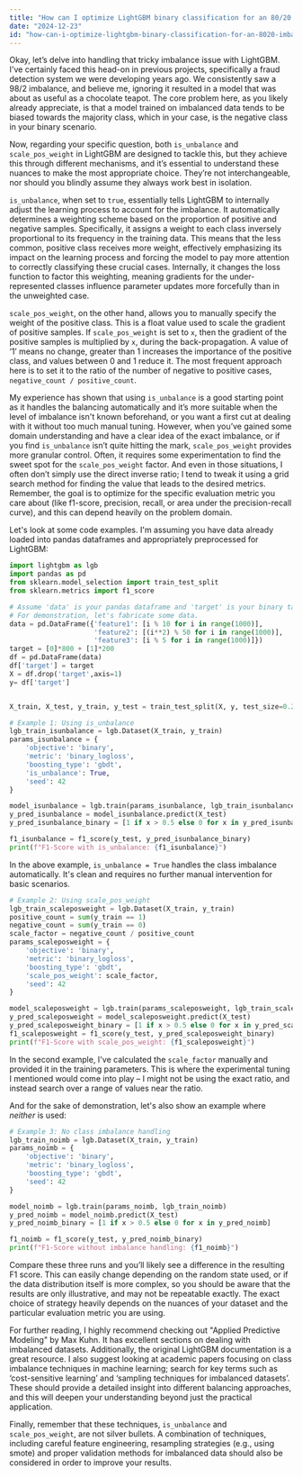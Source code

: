 ```yaml
---
title: "How can I optimize LightGBM binary classification for an 80/20 imbalanced dataset using `is_unbalance` and `scale_pos_weight`?"
date: "2024-12-23"
id: "how-can-i-optimize-lightgbm-binary-classification-for-an-8020-imbalanced-dataset-using-isunbalance-and-scaleposweight"
---
```


Okay, let’s delve into handling that tricky imbalance issue with LightGBM. I've certainly faced this head-on in previous projects, specifically a fraud detection system we were developing years ago. We consistently saw a 98/2 imbalance, and believe me, ignoring it resulted in a model that was about as useful as a chocolate teapot. The core problem here, as you likely already appreciate, is that a model trained on imbalanced data tends to be biased towards the majority class, which in your case, is the negative class in your binary scenario.

Now, regarding your specific question, both `is_unbalance` and `scale_pos_weight` in LightGBM are designed to tackle this, but they achieve this through different mechanisms, and it’s essential to understand these nuances to make the most appropriate choice. They’re not interchangeable, nor should you blindly assume they always work best in isolation.

`is_unbalance`, when set to `true`, essentially tells LightGBM to internally adjust the learning process to account for the imbalance. It automatically determines a weighting scheme based on the proportion of positive and negative samples. Specifically, it assigns a weight to each class inversely proportional to its frequency in the training data. This means that the less common, positive class receives more weight, effectively emphasizing its impact on the learning process and forcing the model to pay more attention to correctly classifying these crucial cases. Internally, it changes the loss function to factor this weighting, meaning gradients for the under-represented classes influence parameter updates more forcefully than in the unweighted case.

`scale_pos_weight`, on the other hand, allows you to manually specify the weight of the positive class. This is a float value used to scale the gradient of positive samples. If `scale_pos_weight` is set to `x`, then the gradient of the positive samples is multiplied by `x`, during the back-propagation. A value of ‘1’ means no change, greater than 1 increases the importance of the positive class, and values between 0 and 1 reduce it. The most frequent approach here is to set it to the ratio of the number of negative to positive cases, `negative_count / positive_count`.

My experience has shown that using `is_unbalance` is a good starting point as it handles the balancing automatically and it’s more suitable when the level of imbalance isn't known beforehand, or you want a first cut at dealing with it without too much manual tuning. However, when you’ve gained some domain understanding and have a clear idea of the exact imbalance, or if you find `is_unbalance` isn’t quite hitting the mark, `scale_pos_weight` provides more granular control. Often, it requires some experimentation to find the sweet spot for the `scale_pos_weight` factor. And even in those situations, I often don’t simply use the direct inverse ratio; I tend to tweak it using a grid search method for finding the value that leads to the desired metrics. Remember, the goal is to optimize for the specific evaluation metric you care about (like f1-score, precision, recall, or area under the precision-recall curve), and this can depend heavily on the problem domain.

Let's look at some code examples. I'm assuming you have data already loaded into pandas dataframes and appropriately preprocessed for LightGBM:

```python
import lightgbm as lgb
import pandas as pd
from sklearn.model_selection import train_test_split
from sklearn.metrics import f1_score

# Assume 'data' is your pandas dataframe and 'target' is your binary target column
# For demonstration, let's fabricate some data.
data = pd.DataFrame({'feature1': [i % 10 for i in range(1000)],
                     'feature2': [(i**2) % 50 for i in range(1000)],
                     'feature3': [i % 5 for i in range(1000)]})
target = [0]*800 + [1]*200
df = pd.DataFrame(data)
df['target'] = target
X = df.drop('target',axis=1)
y= df['target']


X_train, X_test, y_train, y_test = train_test_split(X, y, test_size=0.2, random_state=42)

# Example 1: Using is_unbalance
lgb_train_isunbalance = lgb.Dataset(X_train, y_train)
params_isunbalance = {
    'objective': 'binary',
    'metric': 'binary_logloss',
    'boosting_type': 'gbdt',
    'is_unbalance': True,
    'seed': 42
}

model_isunbalance = lgb.train(params_isunbalance, lgb_train_isunbalance)
y_pred_isunbalance = model_isunbalance.predict(X_test)
y_pred_isunbalance_binary = [1 if x > 0.5 else 0 for x in y_pred_isunbalance]

f1_isunbalance = f1_score(y_test, y_pred_isunbalance_binary)
print(f"F1-Score with is_unbalance: {f1_isunbalance}")

```

In the above example, `is_unbalance = True` handles the class imbalance automatically. It's clean and requires no further manual intervention for basic scenarios.

```python
# Example 2: Using scale_pos_weight
lgb_train_scaleposweight = lgb.Dataset(X_train, y_train)
positive_count = sum(y_train == 1)
negative_count = sum(y_train == 0)
scale_factor = negative_count / positive_count
params_scaleposweight = {
    'objective': 'binary',
    'metric': 'binary_logloss',
    'boosting_type': 'gbdt',
    'scale_pos_weight': scale_factor,
    'seed': 42
}

model_scaleposweight = lgb.train(params_scaleposweight, lgb_train_scaleposweight)
y_pred_scaleposweight = model_scaleposweight.predict(X_test)
y_pred_scaleposweight_binary = [1 if x > 0.5 else 0 for x in y_pred_scaleposweight]
f1_scaleposweight = f1_score(y_test, y_pred_scaleposweight_binary)
print(f"F1-Score with scale_pos_weight: {f1_scaleposweight}")
```

In the second example, I've calculated the `scale_factor` manually and provided it in the training parameters. This is where the experimental tuning I mentioned would come into play – I might not be using the exact ratio, and instead search over a range of values near the ratio.

And for the sake of demonstration, let's also show an example where *neither* is used:

```python
# Example 3: No class imbalance handling
lgb_train_noimb = lgb.Dataset(X_train, y_train)
params_noimb = {
    'objective': 'binary',
    'metric': 'binary_logloss',
    'boosting_type': 'gbdt',
    'seed': 42
}

model_noimb = lgb.train(params_noimb, lgb_train_noimb)
y_pred_noimb = model_noimb.predict(X_test)
y_pred_noimb_binary = [1 if x > 0.5 else 0 for x in y_pred_noimb]

f1_noimb = f1_score(y_test, y_pred_noimb_binary)
print(f"F1-Score without imbalance handling: {f1_noimb}")
```

Compare these three runs and you’ll likely see a difference in the resulting F1 score. This can easily change depending on the random state used, or if the data distribution itself is more complex, so you should be aware that the results are only illustrative, and may not be repeatable exactly. The exact choice of strategy heavily depends on the nuances of your dataset and the particular evaluation metric you are using.

For further reading, I highly recommend checking out "Applied Predictive Modeling" by Max Kuhn. It has excellent sections on dealing with imbalanced datasets. Additionally, the original LightGBM documentation is a great resource. I also suggest looking at academic papers focusing on class imbalance techniques in machine learning; search for key terms such as ‘cost-sensitive learning’ and ‘sampling techniques for imbalanced datasets’. These should provide a detailed insight into different balancing approaches, and this will deepen your understanding beyond just the practical application.

Finally, remember that these techniques, `is_unbalance` and `scale_pos_weight`, are not silver bullets. A combination of techniques, including careful feature engineering, resampling strategies (e.g., using smote) and proper validation methods for imbalanced data should also be considered in order to improve your results.
